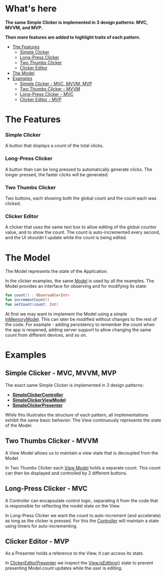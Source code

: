 # What's here

**The same Simple Clicker is implemented in 3 design patterns: MVC, MVVM, and MVP.**

**Then more features are added to highlight traits of each pattern.**

- [The Features](#the-features)
  * [Simple Clicker](#simple-clicker)
  * [Long-Press Clicker](#long-press-clicker)
  * [Two Thumbs Clicker](#two-thumbs-clicker)
  * [Clicker Editor](#clicker-editor)
- [The Model](#the-model)
- [Examples](#examples)
  * [Simple Clicker - MVC, MVVM, MVP](#simple-clicker---mvc-mvvm-mvp)
  * [Two Thumbs Clicker - MVVM](#two-thumbs-clicker---mvvm)
  * [Long-Press Clicker - MVC](#long-press-clicker---mvc)
  * [Clicker Editor - MVP](#clicker-editor---mvp)

# The Features

### Simple Clicker
A button that displays a count of the total clicks.

### Long-Press Clicker
A button than can be long pressed to automatically generate clicks. The longer pressed, the faster clicks will be generated.

### Two Thumbs Clicker
Two buttons, each showing both the global count and the count each was clicked.

### Clicker Editor
A clicker that uses the same text box to allow editing of the global counter value, and to show the count.
The count is auto-incremented every second, and the UI shouldn\`t update while the count is being edited.

# The Model

The Model represents the state of the Application. 

In the clicker examples, the same [Model](/app/src/main/java/com/example/mkorakin/UiDesignPatternsByExample/Model/Model.kt) is used by 
all the examples.
The Model provides an interface for observing and for modifying its state:

```kotlin
fun count() : Observable<Int>
fun incrementCount()
fun setCount(count: Int)
```

At first we may want to implement the Model using a simple [InMemoryModel](/app/src/main/java/com/example/mkorakin/UiDesignPatternsByExample/Model/InMemoryModel.kt).
This can later be modified without changes to the rest of the code.
For example - adding persistency to remember the count when the app is reopened, adding server support to allow changing the same count from different devices, and so on.

# Examples

## Simple Clicker - MVC, MVVM, MVP

The exact same Simple Clicker is implemented in 3 design patterns:
 - [**SimpleClickerController**](/app/src/main/java/com/example/mkorakin/UiDesignPatternsByExample/clickers/SimpleClicker/mvc/SimpleClickerController.kt)
 - [**SimpleClickerViewModel**](/app/src/main/java/com/example/mkorakin/UiDesignPatternsByExample/clickers/SimpleClicker/mvvm/SimpleClickerViewModel.kt)
 - [**SimpleClickerPresenter**](/app/src/main/java/com/example/mkorakin/UiDesignPatternsByExample/clickers/SimpleClicker/mvp/SimpleClickerPresenter.kt)

While this illustrates the structure of each pattern, all implementations exhibit the same basic behavior: The View continuously represents the state of the Model.

## Two Thumbs Clicker - MVVM
A View Model allows us to maintain a view state that is decoupled from the Model. 

In Two Thumbs Clicker each [View Model](/app/src/main/java/com/example/mkorakin/UiDesignPatternsByExample/clickers/TwoThumbClicker/LocalAndGlobalClickerViewModel.kt) holds a separate count. This count can then be displayed and controlled by 2 different buttons.

## Long-Press Clicker - MVC
A Controller can encapsulate control logic, separating it from the code that is responsible for reflecting the model state on the View.

In Long-Press Clicker we want the count to auto-increment (and accelerate) as long as the clicker is pressed. For this the [Controller](/app/src/main/java/com/example/mkorakin/UiDesignPatternsByExample/clickers/LongPressClicker/LongPressClickerController.kt) will maintain a state using timers for auto-incrementing.

## Clicker Editor - MVP
As a Presenter holds a reference to the View, it can access its state.

In [ClickerEditorPresenter](/app/src/main/java/com/example/mkorakin/UiDesignPatternsByExample/clickers/ClickerEditor/ClickerEditorPresenter.kt) we inspect the 
[View.isEditing()](/app/src/main/java/com/example/mkorakin/UiDesignPatternsByExample/clickers/ClickerEditor/ClickerEditorView.kt) state to prevent presenting Model.count updates while the user is editing.

